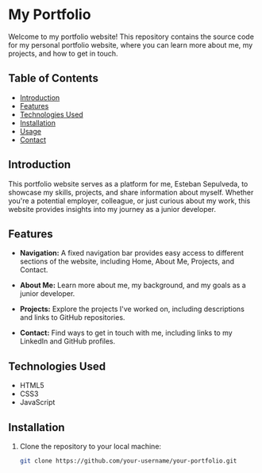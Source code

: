 # My Portfolio

Welcome to my portfolio website! This repository contains the source code for my personal portfolio website, where you can learn more about me, my projects, and how to get in touch.

## Table of Contents

- [Introduction](#introduction)
- [Features](#features)
- [Technologies Used](#technologies-used)
- [Installation](#installation)
- [Usage](#usage)
- [Contact](#contact)

## Introduction

This portfolio website serves as a platform for me, Esteban Sepulveda, to showcase my skills, projects, and share information about myself. Whether you're a potential employer, colleague, or just curious about my work, this website provides insights into my journey as a junior developer.

## Features

- **Navigation:** A fixed navigation bar provides easy access to different sections of the website, including Home, About Me, Projects, and Contact.

- **About Me:** Learn more about me, my background, and my goals as a junior developer.

- **Projects:** Explore the projects I've worked on, including descriptions and links to GitHub repositories.

- **Contact:** Find ways to get in touch with me, including links to my LinkedIn and GitHub profiles.

## Technologies Used

- HTML5
- CSS3
- JavaScript
## Installation

1. Clone the repository to your local machine:

   ```bash
   git clone https://github.com/your-username/your-portfolio.git


